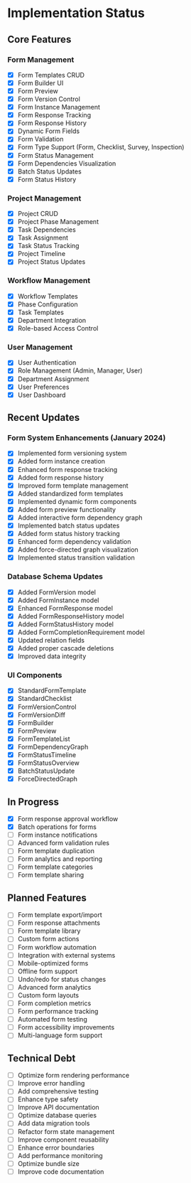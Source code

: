 # Implementation Status

## Core Features

### Form Management
- [x] Form Templates CRUD
- [x] Form Builder UI
- [x] Form Preview
- [x] Form Version Control
- [x] Form Instance Management
- [x] Form Response Tracking
- [x] Form Response History
- [x] Dynamic Form Fields
- [x] Form Validation
- [x] Form Type Support (Form, Checklist, Survey, Inspection)
- [x] Form Status Management
- [x] Form Dependencies Visualization
- [x] Batch Status Updates
- [x] Form Status History

### Project Management
- [x] Project CRUD
- [x] Project Phase Management
- [x] Task Dependencies
- [x] Task Assignment
- [x] Task Status Tracking
- [x] Project Timeline
- [x] Project Status Updates

### Workflow Management
- [x] Workflow Templates
- [x] Phase Configuration
- [x] Task Templates
- [x] Department Integration
- [x] Role-based Access Control

### User Management
- [x] User Authentication
- [x] Role Management (Admin, Manager, User)
- [x] Department Assignment
- [x] User Preferences
- [x] User Dashboard

## Recent Updates

### Form System Enhancements (January 2024)
- [x] Implemented form versioning system
- [x] Added form instance creation
- [x] Enhanced form response tracking
- [x] Added form response history
- [x] Improved form template management
- [x] Added standardized form templates
- [x] Implemented dynamic form components
- [x] Added form preview functionality
- [x] Added interactive form dependency graph
- [x] Implemented batch status updates
- [x] Added form status history tracking
- [x] Enhanced form dependency validation
- [x] Added force-directed graph visualization
- [x] Implemented status transition validation

### Database Schema Updates
- [x] Added FormVersion model
- [x] Added FormInstance model
- [x] Enhanced FormResponse model
- [x] Added FormResponseHistory model
- [x] Added FormStatusHistory model
- [x] Added FormCompletionRequirement model
- [x] Updated relation fields
- [x] Added proper cascade deletions
- [x] Improved data integrity

### UI Components
- [x] StandardFormTemplate
- [x] StandardChecklist
- [x] FormVersionControl
- [x] FormVersionDiff
- [x] FormBuilder
- [x] FormPreview
- [x] FormTemplateList
- [x] FormDependencyGraph
- [x] FormStatusTimeline
- [x] FormStatusOverview
- [x] BatchStatusUpdate
- [x] ForceDirectedGraph

## In Progress
- [x] Form response approval workflow
- [x] Batch operations for forms
- [ ] Form instance notifications
- [ ] Advanced form validation rules
- [ ] Form template duplication
- [ ] Form analytics and reporting
- [ ] Form template categories
- [ ] Form template sharing

## Planned Features
- [ ] Form template export/import
- [ ] Form response attachments
- [ ] Form template library
- [ ] Custom form actions
- [ ] Form workflow automation
- [ ] Integration with external systems
- [ ] Mobile-optimized forms
- [ ] Offline form support
- [ ] Undo/redo for status changes
- [ ] Advanced form analytics
- [ ] Custom form layouts
- [ ] Form completion metrics
- [ ] Form performance tracking
- [ ] Automated form testing
- [ ] Form accessibility improvements
- [ ] Multi-language form support

## Technical Debt
- [ ] Optimize form rendering performance
- [ ] Improve error handling
- [ ] Add comprehensive testing
- [ ] Enhance type safety
- [ ] Improve API documentation
- [ ] Optimize database queries
- [ ] Add data migration tools
- [ ] Refactor form state management
- [ ] Improve component reusability
- [ ] Enhance error boundaries
- [ ] Add performance monitoring
- [ ] Optimize bundle size
- [ ] Improve code documentation 